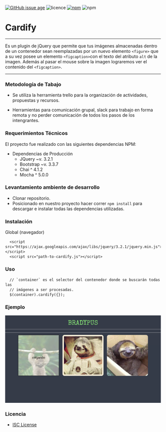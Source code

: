 [![GitHub issue age](https://img.shields.io/badge/created-January%202018-31C285.svg)](https://github.com/meliveloz/cardify) ![licence](https://img.shields.io/badge/license-ISC-1F618D.svg) [![npm](https://img.shields.io/badge/npm-v8.9.0-orange.svg)]() ![npm](https://img.shields.io/badge/author-melivalvane-C0225C.svg)

# Cardify

***
Es un plugin de jQuery que permite que tus imágenes almacenadas dentro de un contenedor sean reemplazadas por un nuevo elemento `<figure>` que a su vez posee un elemento `<figcaption>`con el texto del atributo `alt` de la imagen.
Además al pasar el mouse sobre la imagen lograremos ver el contenido del `<figcaption>`.
***
 
### Metodología de Tabajo

+ Se utiliza la herramienta trello para la organización de actividades, propuestas y recursos.

+ Herramientas para comunicación grupal, slack para trabajo en forma remota y no perder comunicación de todos los pasos de los intengrantes.

### Requerimientos Técnicos

El proyecto fue realizado con las siguientes dependencias NPM:

+ Dependencias de Producción
  - JQuery ~v. 3.2.1
  - Bootstrap ~v. 3.3.7
  - Chai ^ 4.1.2
  - Mocha ^ 5.0.0

### Levantamiento ambiente de desarrollo

+ Clonar repositorio.
+ Posicionado en nuestro proyecto hacer correr `npm install` para descargar e instalar todas las dependencias utilizadas.

### Instalación

Global (navegador)

```
  <script src="https://ajax.googleapis.com/ajax/libs/jquery/3.2.1/jquery.min.js"></script>
  <script src="path-to-cardify.js"></script>
```
### Uso
```
  // `container` es el selector del contenedor donde se buscarán todas las
  // imágenes a ser procesadas.
  $(container).cardify({});
```

### Ejemplo

![](assets/img/ejemplo.png)


### Licencia

+ [ISC License](https://opensource.org/licenses/ISC)
   

